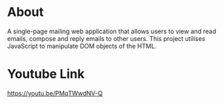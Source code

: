 # About
A single-page mailing web application that allows users to view and read emails, compose and reply emails to other users. This project utilises JavaScript to manipulate DOM objects of the HTML.
# Youtube Link
https://youtu.be/PMqTWwdNV-Q
